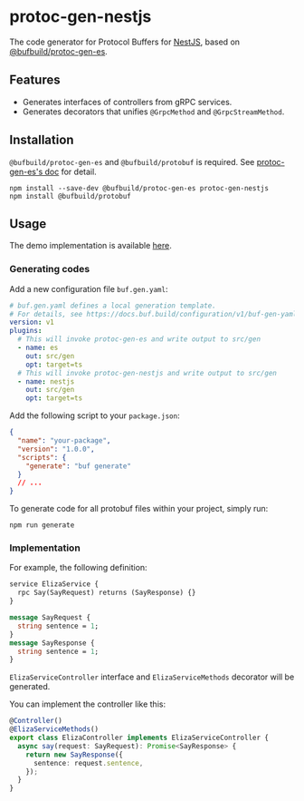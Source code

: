# protoc-gen-nestjs

The code generator for Protocol Buffers for [NestJS](https://docs.nestjs.com/microservices/grpc), based on [@bufbuild/protoc-gen-es](https://www.npmjs.com/package/@bufbuild/protoc-gen-es).

## Features

- Generates interfaces of controllers from gRPC services.
- Generates decorators that unifies `@GrpcMethod` and `@GrpcStreamMethod`.

## Installation

`@bufbuild/protoc-gen-es` and `@bufbuild/protobuf` is required. See [protoc-gen-es's doc](https://github.com/bufbuild/protobuf-es/tree/main/packages/protoc-gen-es#installation) for detail.

```
npm install --save-dev @bufbuild/protoc-gen-es protoc-gen-nestjs
npm install @bufbuild/protobuf
```

## Usage

The demo implementation is available [here](/here).

### Generating codes

Add a new configuration file `buf.gen.yaml`:

```yaml
# buf.gen.yaml defines a local generation template.
# For details, see https://docs.buf.build/configuration/v1/buf-gen-yaml
version: v1
plugins:
  # This will invoke protoc-gen-es and write output to src/gen
  - name: es
    out: src/gen
    opt: target=ts
  # This will invoke protoc-gen-nestjs and write output to src/gen
  - name: nestjs
    out: src/gen
    opt: target=ts
```

Add the following script to your `package.json`:

```json
{
  "name": "your-package",
  "version": "1.0.0",
  "scripts": {
    "generate": "buf generate"
  }
  // ...
}
```

To generate code for all protobuf files within your project, simply run:

```
npm run generate
```

### Implementation

For example, the following definition:

```proto
service ElizaService {
  rpc Say(SayRequest) returns (SayResponse) {}
}

message SayRequest {
  string sentence = 1;
}
message SayResponse {
  string sentence = 1;
}
```

`ElizaServiceController` interface and `ElizaServiceMethods` decorator will be generated.

You can implement the controller like this:

```ts
@Controller()
@ElizaServiceMethods()
export class ElizaController implements ElizaServiceController {
  async say(request: SayRequest): Promise<SayResponse> {
    return new SayResponse({
      sentence: request.sentence,
    });
  }
}
```
